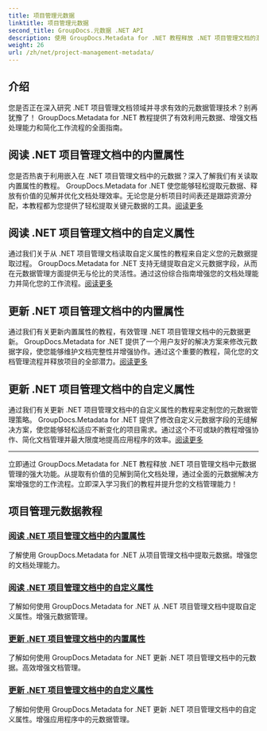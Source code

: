 ```yaml
---
title: 项目管理元数据
linktitle: 项目管理元数据
second_title: GroupDocs.元数据 .NET API
description: 使用 GroupDocs.Metadata for .NET 教程释放 .NET 项目管理文档的潜力。轻松提取、更新和管理元数据。
weight: 26
url: /zh/net/project-management-metadata/
---
```


## 介绍

您是否正在深入研究 .NET 项目管理文档领域并寻求有效的元数据管理技术？别再犹豫了！ GroupDocs.Metadata for .NET 教程提供了有效利用元数据、增强文档处理能力和简化工作流程的全面指南。

## 阅读 .NET 项目管理文档中的内置属性

您是否热衷于利用嵌入在 .NET 项目管理文档中的元数据？深入了解我们有关读取内置属性的教程。 GroupDocs.Metadata for .NET 使您能够轻松提取元数据、释放有价值的见解并优化文档处理效率。无论您是分析项目时间表还是跟踪资源分配，本教程都为您提供了轻松提取关键元数据的工具。[阅读更多](./read-built-in-properties-project-management-documents/)

## 阅读 .NET 项目管理文档中的自定义属性

通过我们关于从 .NET 项目管理文档读取自定义属性的教程来自定义您的元数据提取过程。 GroupDocs.Metadata for .NET 支持无缝提取自定义元数据字段，从而在元数据管理方面提供无与伦比的灵活性。通过这份综合指南增强您的文档处理能力并简化您的工作流程。[阅读更多](./read-custom-properties-project-management-documents/)

## 更新 .NET 项目管理文档中的内置属性

通过我们有关更新内置属性的教程，有效管理 .NET 项目管理文档中的元数据更新。 GroupDocs.Metadata for .NET 提供了一个用户友好的解决方案来修改元数据字段，使您能够维护文档完整性并增强协作。通过这个重要的教程，简化您的文档管理流程并释放项目的全部潜力。[阅读更多](./update-built-in-properties-project-management-documents/)

## 更新 .NET 项目管理文档中的自定义属性

通过我们有关更新 .NET 项目管理文档中的自定义属性的教程来定制您的元数据管理策略。 GroupDocs.Metadata for .NET 提供了修改自定义元数据字段的无缝解决方案，使您能够轻松适应不断变化的项目需求。通过这个不可或缺的教程增强协作、简化文档管理并最大限度地提高应用程序的效率。[阅读更多](./update-custom-properties-project-management-documents/)

----

立即通过 GroupDocs.Metadata for .NET 教程释放 .NET 项目管理文档中元数据管理的强大功能。从提取有价值的见解到简化文档处理，通过全面的元数据解决方案增强您的工作流程。立即深入学习我们的教程并提升您的文档管理能力！
## 项目管理元数据教程
### [阅读 .NET 项目管理文档中的内置属性](./read-built-in-properties-project-management-documents/)
了解使用 GroupDocs.Metadata for .NET 从项目管理文档中提取元数据。增强您的文档处理能力。
### [阅读 .NET 项目管理文档中的自定义属性](./read-custom-properties-project-management-documents/)
了解如何使用 GroupDocs.Metadata for .NET 从 .NET 项目管理文档中提取自定义属性。增强元数据管理。
### [更新 .NET 项目管理文档中的内置属性](./update-built-in-properties-project-management-documents/)
了解如何使用 GroupDocs.Metadata for .NET 更新 .NET 项目管理文档中的元数据。高效增强文档管理。
### [更新 .NET 项目管理文档中的自定义属性](./update-custom-properties-project-management-documents/)
了解如何使用 GroupDocs.Metadata for .NET 更新 .NET 项目管理文档中的自定义属性。增强应用程序中的元数据管理。